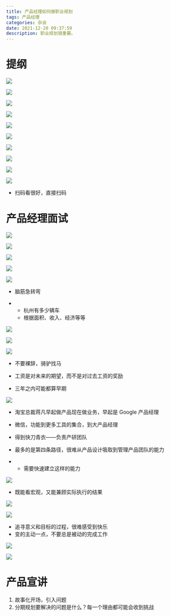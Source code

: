 ```yaml
---
title: 产品经理如何做职业规划
tags: 产品经理
categories: 杂谈
date: 2021-12-20 09:37:59
description: 职业规划很重要。
---
```


# 提纲

![](https://s3plus.meituan.net/v1/mss_f32142e8d47149129e9550e929704625/yzz-test-image/3c10b6da66674046a0c7b881d3299f0c)

![](https://s3plus.meituan.net/v1/mss_f32142e8d47149129e9550e929704625/yzz-test-image/afad1aaeb5f9424f9d1ce2ff60450261)

![](https://s3plus.meituan.net/v1/mss_f32142e8d47149129e9550e929704625/yzz-test-image/db5830158a844ceeb38c803d207f8f0f)

![](https://s3plus.meituan.net/v1/mss_f32142e8d47149129e9550e929704625/yzz-test-image/78ec5f5a2d804435833556e4de88848d) 

![](https://s3plus.meituan.net/v1/mss_f32142e8d47149129e9550e929704625/yzz-test-image/a23c080e351b4bbc8ef7f95b609fa73f)

![](https://s3plus.meituan.net/v1/mss_f32142e8d47149129e9550e929704625/yzz-test-image/1460ac97ed0b4116a39013b0e55d5d3e)

![](https://s3plus.meituan.net/v1/mss_f32142e8d47149129e9550e929704625/yzz-test-image/efd4aa8fa6ce48309233cf4a27ba26e4)

![](https://s3plus.meituan.net/v1/mss_f32142e8d47149129e9550e929704625/yzz-test-image/6aa39169a9d14e51960584c985f9b36c)

![](https://s3plus.meituan.net/v1/mss_f32142e8d47149129e9550e929704625/yzz-test-image/aedc85b3f35e455a814b8b7a40b44cac)

![](https://s3plus.meituan.net/v1/mss_f32142e8d47149129e9550e929704625/yzz-test-image/f071ea90dc5b4ea49188682efe8a0aa8)

- 扫码看很好，直接扫码

# 产品经理面试

![](https://s3plus.meituan.net/v1/mss_f32142e8d47149129e9550e929704625/yzz-test-image/0d29f4ee2d25414c80fa5e7e5ef2344a)

![](https://s3plus.meituan.net/v1/mss_f32142e8d47149129e9550e929704625/yzz-test-image/9fb05e6cf5324a3682b0c46028096eb9)

![](https://s3plus.meituan.net/v1/mss_f32142e8d47149129e9550e929704625/yzz-test-image/a9d7b2f8760c491396ba57b0e44e7627)

![](https://s3plus.meituan.net/v1/mss_f32142e8d47149129e9550e929704625/yzz-test-image/8e287f3102084b608e46f1efe2778f26)

![](https://s3plus.meituan.net/v1/mss_f32142e8d47149129e9550e929704625/yzz-test-image/ce6b830ea25b42f6b995af83a4090e0c)

- 脑筋急转弯

- - 杭州有多少辆车
  - 根据面积、收入、经济等等

![](https://s3plus.meituan.net/v1/mss_f32142e8d47149129e9550e929704625/yzz-test-image/0c1d36a599614212a7b48cb52d1c8508)

![](https://s3plus.meituan.net/v1/mss_f32142e8d47149129e9550e929704625/yzz-test-image/5105d71e47c743d2a392eb53eb1c56d0)

![](https://s3plus.meituan.net/v1/mss_f32142e8d47149129e9550e929704625/yzz-test-image/312fa947e9b147769227374b5216001e)

- 不要裸辞，骑驴找马
- 工资是对未来的期望，而不是对过去工资的奖励

- 三年之内可能都算早期

![](https://s3plus.meituan.net/v1/mss_f32142e8d47149129e9550e929704625/yzz-test-image/052d0c38988443f095dd2a511d63fe9f)

- 淘宝总裁蒋凡早起做产品现在做业务，早起是 Google 产品经理
- 微信，功能到更多工具的集合，到大产品经理

- 得到快刀青衣——负责产研团队
- 最多的是第四条路径，很难从产品设计吸取到管理产品团队的能力

- - 需要快速建立这样的能力

![](https://s3plus.meituan.net/v1/mss_f32142e8d47149129e9550e929704625/yzz-test-image/2c76380753004ac9af892bf9f297335f)

- 既能看宏观，又能兼顾实际执行的结果

![](https://s3plus.meituan.net/v1/mss_f32142e8d47149129e9550e929704625/yzz-test-image/3d7712472c2344928d48d2df40eeb2b1)

![](https://s3plus.meituan.net/v1/mss_f32142e8d47149129e9550e929704625/yzz-test-image/9ee9b2e2469c4ae9b3f952e78836e293)

- 追寻意义和目标的过程，很难感受到快乐
- 变的主动一点，不要总是被动的完成工作

![](https://s3plus.meituan.net/v1/mss_f32142e8d47149129e9550e929704625/yzz-test-image/bf1ae40717aa437fb938cacc9763f748)

![](https://s3plus.meituan.net/v1/mss_f32142e8d47149129e9550e929704625/yzz-test-image/9e6be552a7884d198e69617687f6244d)

# 产品宣讲

1. 故事化开场，引入问题
2. 分期规划要解决的问题是什么？每一个理由都可能会收到挑战
